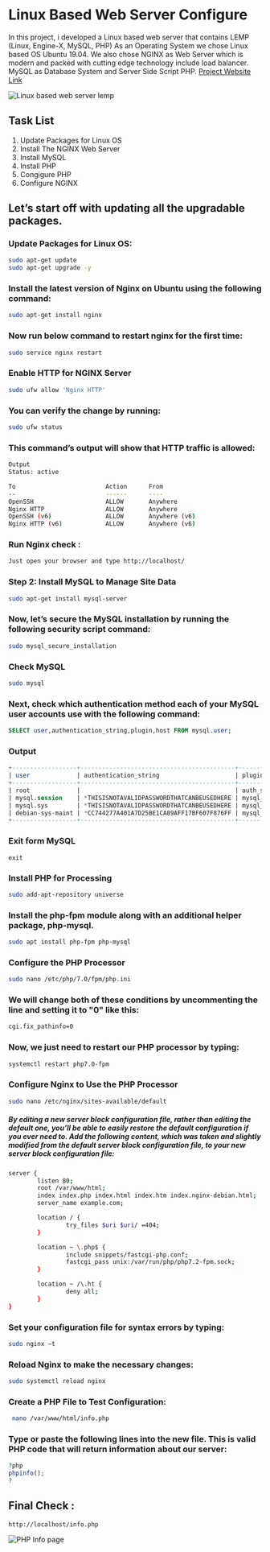 # Linux Based Web Server Configure
In this project, i developed a Linux based web server that contains LEMP (Linux, Engine-X, MySQL, PHP) As an Operating System we chose Linux based OS Ubuntu 19.04. We also chose NGINX as Web Server which is modern and packed with cutting edge technology include load balancer. MySQL as Database System and Server Side Script PHP.
[Project Website Link](https://sites.google.com/view/lemp)

![Linux based web server lemp](https://i.imgur.com/DvpzFJ5.png?1)

## Task List  
1. Update Packages for Linux OS 
2. Install The NGINX Web Server
3. Install MySQL
4. Install PHP
5. Congigure PHP
6. Configure NGINX

## Let’s start off with updating all the upgradable packages.
### Update Packages for Linux OS:

```bash
sudo apt-get update
sudo apt-get upgrade -y
```
### Install the latest version of Nginx on Ubuntu using the following command:
```bash
sudo apt-get install nginx
```
### Now run below command to restart nginx for the first time:

```bash
sudo service nginx restart
```
### Enable HTTP for NGINX Server
```bash
sudo ufw allow 'Nginx HTTP'
```
### You can verify the change by running:
```bash
sudo ufw status
```
### This command’s output will show that HTTP traffic is allowed:
```bash
Output
Status: active

To                         Action      From
--                         ------      ----
OpenSSH                    ALLOW       Anywhere
Nginx HTTP                 ALLOW       Anywhere
OpenSSH (v6)               ALLOW       Anywhere (v6)
Nginx HTTP (v6)            ALLOW       Anywhere (v6)
```
### Run Nginx check :
```bash
Just open your browser and type http://localhost/
```
### Step 2: Install MySQL to Manage Site Data
```bash
sudo apt-get install mysql-server
```
### Now, let’s secure the MySQL installation by running the following security script command:
```bash
sudo mysql_secure_installation
```
### Check MySQL
```bash
sudo mysql
```
### Next, check which authentication method each of your MySQL user accounts use with the following command:
```sql
SELECT user,authentication_string,plugin,host FROM mysql.user;
```
### Output
```sql
+------------------+-------------------------------------------+-----------------------+-----------+
| user             | authentication_string                     | plugin                | host      |
+------------------+-------------------------------------------+-----------------------+-----------+
| root             |                                           | auth_socket           | localhost |
| mysql.session    | *THISISNOTAVALIDPASSWORDTHATCANBEUSEDHERE | mysql_native_password | localhost |
| mysql.sys        | *THISISNOTAVALIDPASSWORDTHATCANBEUSEDHERE | mysql_native_password | localhost |
| debian-sys-maint | *CC744277A401A7D25BE1CA89AFF17BF607F876FF | mysql_native_password | localhost |
+------------------+-------------------------------------------+-----------------------+-----------+

```
### Exit form MySQL
```mysql
exit
```
### Install PHP for Processing
```bash
sudo add-apt-repository universe
```
### Install the php-fpm module along with an additional helper package, php-mysql.
```bash
sudo apt install php-fpm php-mysql
```
### Configure the PHP Processor
```bash
sudo nano /etc/php/7.0/fpm/php.ini
```
### We will change both of these conditions by uncommenting the line and setting it to "0" like this:
```bash
cgi.fix_pathinfo=0
```
### Now, we just need to restart our PHP processor by typing:
```bash
systemctl restart php7.0-fpm
```
### Configure Nginx to Use the PHP Processor
```bash
sudo nano /etc/nginx/sites-available/default
```
##### By editing a new server block configuration file, rather than editing the default one, you’ll be able to easily restore the default configuration if you ever need to. Add the following content, which was taken and slightly modified from the default server block configuration file, to your new server block configuration file:

```bash
server {
        listen 80;
        root /var/www/html;
        index index.php index.html index.htm index.nginx-debian.html;
        server_name example.com;

        location / {
                try_files $uri $uri/ =404;
        }

        location ~ \.php$ {
                include snippets/fastcgi-php.conf;
                fastcgi_pass unix:/var/run/php/php7.2-fpm.sock;
        }

        location ~ /\.ht {
                deny all;
        }
}
```
### Set your configuration file for syntax errors by typing:
```bash
sudo nginx –t
```
### Reload Nginx to make the necessary changes:
```bash
sudo systemctl reload nginx
```
### Create a PHP File to Test Configuration:
```bash
 nano /var/www/html/info.php
```
### Type or paste the following lines into the new file. This is valid PHP code that will return information about our server:
```php
?php
phpinfo();
?
```
## Final Check :
```url
http://localhost/info.php
```

![PHP Info page](https://i.imgur.com/PJIL5Hn.png?1)
